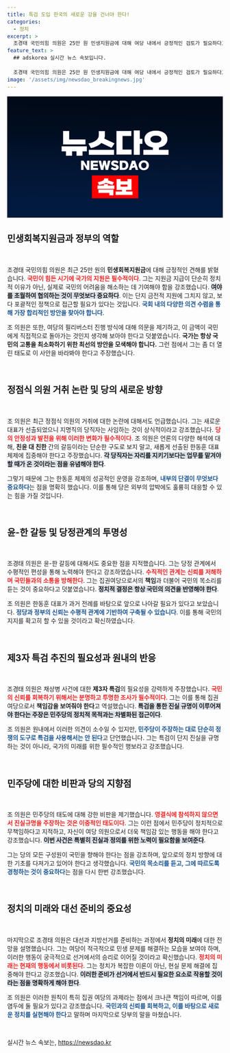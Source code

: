 ```yaml
---
title: 특검 도입 한국의 새로운 강을 건너야 한다!
categories:
  - 정치
excerpt: >
  조경태 국민의힘 의원은 25만 원 민생지원금에 대해 여당 내에서 긍정적인 검토가 필요하다고 강조하며, 필리버스터와 관련한 비판적 목소리도 존재한다고 언급했습니다. 당내 혼란을 해소하고 지선과 대선 승리를 위해 정부와 원활한 관계를 유지해야 한다는 입장입니다. 이는 국민의 신뢰를 회복하는 기반이 될 것입니다.
feature_text: >
  ## adskorea 실시간 뉴스 속보입니다.

  조경태 국민의힘 의원은 25만 원 민생지원금에 대해 여당 내에서 긍정적인 검토가 필요하다고 강조하며, 필리버스터와 관련한 비판적 목소리도 존재한다고 언급했습니다. 당내 혼란을 해소하고 지선과 대선 승리를 위해 정부와 원활한 관계를 유지해야 한다는 입장입니다. 이는 국민의 신뢰를 회복하는 기반이 될 것입니다.
image: '/assets/img/newsdao_breakingnews.jpg'
---
```


<p><img src="/assets/img/newsdao_breakingnews.jpg" alt="adskorea 속보" /></p>

<h2 data-ke-size="size26">민생회복지원금과 정부의 역할</h2>

<p data-ke-size="size16">&nbsp;</p>

<p>조경태 국민의힘 의원은 최근 25만 원의 <strong>민생회복지원금</strong>에 대해 긍정적인 견해를 밝혔습니다. <b><span style="color: #ee2323;">국민이 힘든 시기에 국가의 지원은 필수적이다</span></b>. 그는 지원금 지급이 단순히 정치적 이유가 아닌, 실제로 국민의 어려움을 해소하는 데 기여해야 함을 강조했습니다. <b><span style="background-color: #21538527;">여야를 초월하여 협의하는 것이 무엇보다 중요하다</span></b>. 이는 단지 금전적 지원에 그치지 않고, 보다 포괄적인 정책으로 접근할 필요가 있다는 것입니다. <b><span style="color: #1a5490;">국회 내의 다양한 의견 수렴을 통해 가장 합리적인 방안을 찾아야 합니다</span></b>. </p>

<p>조 의원은 또한, 여당의 필리버스터 진행 방식에 대해 의문을 제기하고, 이 금액이 국민에게 직접적으로 돌아가는 것인지 생각해 보아야 한다고 덧붙였습니다. <b>국가는 항상 국민의 고통을 최소화하기 위한 최선의 방안을 모색해야 합니다.</b> 그런 점에서 그는 좀 더 열린 태도로 이 사안을 바라봐야 한다고 주장했습니다.</p>

<p data-ke-size="size16">&nbsp;</p>

<h2 data-ke-size="size26">정점식 의원 거취 논란 및 당의 새로운 방향</h2>

<p data-ke-size="size16">&nbsp;</p>

<p>조 의원은 최근 정점식 의원의 거취에 대한 논란에 대해서도 언급했습니다. 그는 새로운 대표가 선출되었으니 지명직의 당직자는 사임하는 것이 상식적이라고 강조했습니다. <b><span style="color: #ee2323;">당의 안정성과 발전을 위해 이러한 변화가 필수적이다</span></b>. 조 의원은 언론의 다양한 해석에 대해, <strong>친윤 대 친한</strong> 간의 갈등이라는 단순한 구도로 보지 말고, 새롭게 선출된 한동훈 대표체제에 집중해야 한다고 주장했습니다. <b><span style="background-color: #21538527;">각 당직자는 자리를 지키기보다는 업무를 맡겨야 할 때가 온 것이라는 점을 유념해야 한다</span></b>. </p>

<p>그렇기 때문에 그는 한동훈 체제의 성공적인 운영을 강조하며, <b><span style="color: #1a5490;">내부의 단결이 무엇보다 중요하다</span></b>는 점을 명확히 했습니다. 이를 통해 당은 외부의 압박에도 훌륭히 대응할 수 있는 힘을 가질 것입니다.</p>

<p data-ke-size="size16">&nbsp;</p>

<h2 data-ke-size="size26">윤-한 갈등 및 당정관계의 투명성</h2>

<p data-ke-size="size16">&nbsp;</p>

<p>조경태 의원은 윤-한 갈등에 대해서도 중요한 점을 지적했습니다. 그는 당정 관계에서 수평적인 편성을 통해 노력해야 한다고 강조하였습니다. <b><span style="color: #ee2323;">수직적인 관계는 신뢰를 저해하며 국민들과의 소통을 방해한다</span></b>. 그는 집권여당으로서의 <strong>책임</strong>과 더불어 국민의 목소리를 듣는 것이 중요하다고 덧붙였습니다. <b><span style="background-color: #21538527;">정치적 결정은 항상 국민의 의견을 반영해야 한다</span></b>. </p>

<p>조 의원은 한동훈 대표가 과거 전례를 바탕으로 앞으로 나아갈 필요가 있다고 보았습니다. <b><span style="color: #1a5490;">정당과 정부의 신뢰는 수평적 관계에 기반하여 구축될 수 있습니다</span></b>. 이를 통해 국민의 지지를 확고히 할 수 있을 것이라고 확신하였습니다.</p>

<p data-ke-size="size16">&nbsp;</p>

<h2 data-ke-size="size26">제3자 특검 추진의 필요성과 원내의 반응</h2>

<p data-ke-size="size16">&nbsp;</p>

<p>조경태 의원은 채상병 사건에 대한 <strong>제3자 특검</strong>의 필요성을 강력하게 주장했습니다. <b><span style="color: #ee2323;">국민의 신뢰를 회복하기 위해서는 분명하고 투명한 조사가 필수적이다</span></b>. 그는 이를 통해 집권여당으로서 <strong>책임감을 보여줘야 한다</strong>고 역설했습니다. <b><span style="background-color: #21538527;">특검을 통한 진실 규명이 이루어져야 한다는 주장은 민주당의 정치적 목적과는 차별화된 접근이다</span></b>. </p>

<p>조 의원은 원내에서 이러한 의견이 소수일 수 있지만, <b><span style="color: #1a5490;">민주당이 주장하는 대로 단순히 정쟁의 도구로 특검을 사용해서는 안 된다</span></b>고 단언했습니다. 그는 특검이 단지 진실을 규명하는 것이 아니라, 국가의 미래를 위한 필수적인 행보라고 강조했습니다.</p>

<p data-ke-size="size16">&nbsp;</p>

<h2 data-ke-size="size26">민주당에 대한 비판과 당의 지향점</h2>

<p data-ke-size="size16">&nbsp;</p>

<p>조 의원은 민주당의 태도에 대해 강한 비판을 제기했습니다. <b><span style="color: #ee2323;">영결식에 참석하지 않으면서 진실규명을 주장하는 것은 이중적인 태도이다</span></b>. 그는 이런 점에서 민주당이 정치적으로 무책임하다고 지적하고, 자신이 여당 의원으로서 더욱 책임감 있는 행동을 해야 한다고 강조했습니다. <b><span style="background-color: #21538527;">이번 사건은 특별히 진실과 정의를 위한 노력이 필요함을 보여준다</span></b>.  </p>

<p>그는 당의 모든 구성원이 국민을 향해야 한다는 점을 강조하며, 앞으로의 정치 방향에 대한 기초를 다져가고 있어야 한다고 생각했습니다. <b><span style="color: #1a5490;">국민의 목소리를 듣고, 그에 따르도록 경청하는 것이 중요하다</span></b>는 점을 다시 한번 강조했습니다.</p>

<p data-ke-size="size16">&nbsp;</p>

<h2 data-ke-size="size26">정치의 미래와 대선 준비의 중요성</h2>

<p data-ke-size="size16">&nbsp;</p>

<p>마지막으로 조경태 의원은 대선과 지방선거를 준비하는 과정에서 <strong>정치의 미래</strong>에 대한 전망을 설명했습니다. 그는 여당이 적극적으로 민생 문제를 해결하는 모습을 보여야 하며, 이러한 행동이 궁극적으로 선거에서의 승리로 이어질 것이라고 확신했습니다. <b><span style="color: #ee2323;">정치의 미래는 현재의 행동에서 비롯된다</span></b>. 그는 정치가 복잡한 이론이 아닌, 현실 문제 해결에 집중해야 한다고 강조했습니다. <b><span style="background-color: #21538527;">이러한 준비가 선거에서 반드시 필요한 요소로 작용할 것이라는 점을 명확하게 해야 한다</span></b>. </p>

<p>조 의원은 이러한 원칙이 특히 집권 여당의 과제라는 점에서 크나큰 책임이 따르며, 이를 염두에 둘 필요가 있다고 강조했습니다. <b><span style="color: #1a5490;">국민과의 신뢰를 회복하고, 이를 바탕으로 새로운 정치를 실현해야 한다</span></b>고 말하며 마지막으로 당부의 말을 마쳤습니다.</p>

<p data-ke-size="size16">&nbsp;</p>
실시간 뉴스 속보는, <a href="https://newsdao.kr" rel="dofollow">https://newsdao.kr</a>


